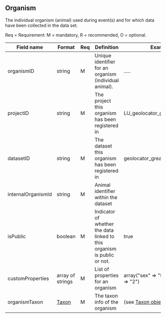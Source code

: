 ## Organism

The individual organism (animal) used during event(s) and for which data have been collected in the data set.

Req = Requirement: M = mandatory, R = recommended, O = optional.

| Field name | Format | Req | Definition | Example | Reference |
| ---------- | ------ | --- | ---------- | ------- | --------- |
| organismID | string | M | Unique identifier for an organism (individual animal). | ..... |
| projectID | string | M | The project this organism has been registered in | LU_geolocator_great_snipes_AL |  |
| datasetID | string | M | The dataset this organism has been registered in | geolocator_great_snipes_AL | |
| internalOrganismId | string | M | Animal identifier within the dataset |  | |
| isPublic | boolean | M | Indicator of whether the data linked to this organism is public or not. | true |  |
| customProperties | array of strings | M | List of properties for an organism | array("sex" => "female", "age" => "2") | |
| organismTaxon | [Taxon](taxon.md) | M | The taxon info of the organism | (see [Taxon object](taxon.md)) | |


